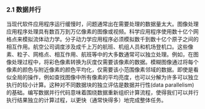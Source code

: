 ### 2.1 数据并行

当现代软件应用程序运行缓慢时，问题通常出在需要处理的数据量太大。图像处理应用程序处理具有数百万到万亿像素的图像或视频。科学应用程序使用数十亿个网格点来模拟流体动力学。分子动力学应用程序必须模拟数千到数十亿个原子之间的相互作用。航空公司调度涉及成千上万的航班、机组人员和机场登机口。这些像素、粒子、网格点、相互作用、航班等中的大多数通常可以独立处理。例如，在图像处理过程中，将彩色像素转换为灰度仅需要该像素的数据。模糊图像通过将每个像素的颜色与附近像素的颜色平均化，仅需要该小范围像素邻域的数据。即使是看似全局的操作，例如查找图像中所有像素的平均亮度，也可以分解为许多可以独立执行的较小计算。这种对不同数据块的独立评估是数据并行性(data parallelism)的基础。编写数据并行代码意味着围绕数据重新组织计算流程，使得我们可以并行执行结果独立的计算过程，以更快（通常快得多）地完成整体任务。